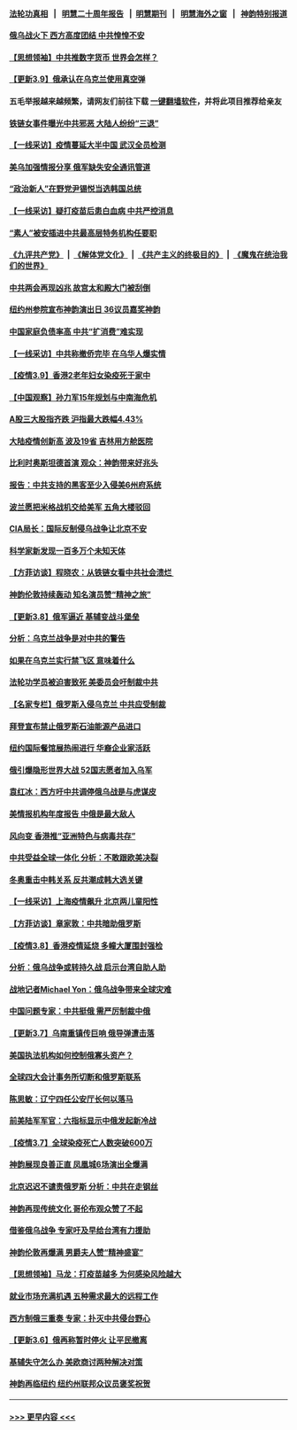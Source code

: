 #### [法轮功真相](https://github.com/gfw-breaker/truth/blob/master/README.md?t=0) &nbsp;&nbsp;|&nbsp;&nbsp; [明慧二十周年报告](https://github.com/gfw-breaker/mh-reports/blob/master/README.md?t=0) &nbsp;&nbsp;|&nbsp;&nbsp;[明慧期刊](https://github.com/gfw-breaker/mh-qikan) &nbsp;&nbsp;|&nbsp;&nbsp; [明慧海外之窗](https://github.com/gfw-breaker/mh-news/blob/master/README.md?t=0) &nbsp;&nbsp;|&nbsp;&nbsp; [神韵特别报道](https://github.com/gfw-breaker/mh-news/blob/master/shenyun.md?t=0)
#### [俄乌战火下 西方高度团结 中共惶惶不安](../pages/nf4514/n13634972.md?t=03101701) 
#### [【思想领袖】中共推数字货币 世界会怎样？](../pages/nf4514/n13616721.md?t=03101701) 
#### [【更新3.9】俄承认在乌克兰使用真空弹](../pages/nf4514/n13633543.md?t=03101701) 
#### 五毛举报越来越频繁，请网友们前往下载 [一键翻墙软件](https://github.com/gfw-breaker/ssr-accounts)，并将此项目推荐给亲友
#### [铁链女事件曝光中共邪恶 大陆人纷纷“三退”](../pages/nf4514/n13630512.md?t=03101701) 
#### [【一线采访】疫情蔓延大半中国 武汉全员检测](../pages/nf4514/n13633959.md?t=03101701) 
#### [美乌加强情报分享 俄军缺失安全通讯管道](../pages/nf4514/n13634623.md?t=03101701) 
#### [“政治新人”在野党尹锡悦当选韩国总统](../pages/nf4514/n13634456.md?t=03101701) 
#### [【一线采访】疑打疫苗后患白血病 中共严控消息](../pages/nf4514/n13631361.md?t=03101701) 
#### [“素人”被安插进中共最高层特务机构任要职](../pages/nf4514/n13634243.md?t=03101701) 
#### [《九评共产党》](https://github.com/begood0513/9ping.md/blob/master/README.md) &nbsp;|&nbsp; [《解体党文化》](../../../../jtdwh.md/blob/master/README.md)  &nbsp;|&nbsp; [《共产主义的终极目的》](../../../../gczydzjmd.md/blob/master/README.md) &nbsp;|&nbsp; [《魔鬼在统治我们的世界》](../../../../mgztzwmdsj.md/blob/master/README.md) 
#### [中共两会再现凶兆 故宫太和殿大门被刮倒](../pages/nf4514/n13634177.md?t=03101701) 
#### [纽约州参院宣布神韵演出日 36议员嘉奖神韵](../pages/nf4514/n13631639.md?t=03101701) 
#### [中国家庭负债率高 中共“扩消费”难实现](../pages/nf4514/n13634124.md?t=03101701) 
#### [【一线采访】中共称撤侨完毕 在乌华人爆实情](../pages/nf4514/n13633359.md?t=03101701) 
#### [【疫情3.9】香港2老年妇女染疫死于家中](../pages/nf4514/n13633176.md?t=03101701) 
#### [【中国观察】孙力军15年规划与中南海危机](../pages/nf4514/n13633057.md?t=03101701) 
#### [A股三大股指齐跌 沪指最大跌幅4.43%](../pages/nf4514/n13633016.md?t=03101701) 
#### [大陆疫情创新高 波及19省 吉林用方舱医院](../pages/nf4514/n13633055.md?t=03101701) 
#### [比利时奥斯坦德首演 观众：神韵带来好兆头](../pages/nf4514/n13633188.md?t=03101701) 
#### [报告：中共支持的黑客至少入侵美6州府系统](../pages/nf4514/n13632763.md?t=03101701) 
#### [波兰愿把米格战机交给美军 五角大楼驳回](../pages/nf4514/n13631377.md?t=03101701) 
#### [CIA局长：国际反制侵乌战争让北京不安](../pages/nf4514/n13631281.md?t=03101701) 
#### [科学家新发现一百多万个未知天体](../pages/nf4514/n13632017.md?t=03101701) 
#### [【方菲访谈】程晓农：从铁链女看中共社会溃烂 ](../pages/nf4514/n13630916.md?t=03101701) 
#### [神韵伦敦持续轰动 知名演员赞“精神之旅”](../pages/nf4514/n13631904.md?t=03101701) 
#### [【更新3.8】俄军逼近 基辅变战斗堡垒](../pages/nf4514/n13630643.md?t=03101701) 
#### [分析：乌克兰战争是对中共的警告](../pages/nf4514/n13631711.md?t=03101701) 
#### [如果在乌克兰实行禁飞区 意味着什么](../pages/nf4514/n13631435.md?t=03101701) 
#### [法轮功学员被迫害致死 美委员会吁制裁中共](../pages/nf4514/n13631310.md?t=03101701) 
#### [【名家专栏】俄罗斯入侵乌克兰 中共应受制裁](../pages/nf4514/n13630752.md?t=03101701) 
#### [拜登宣布禁止俄罗斯石油能源产品进口](../pages/nf4514/n13631195.md?t=03101701) 
#### [纽约国际餐馆展热闹进行 华裔企业家活跃](../pages/nf4514/n13629937.md?t=03101701) 
#### [俄引爆隐形世界大战 52国志愿者加入乌军](../pages/nf4514/n13628893.md?t=03101701) 
#### [袁红冰：西方吁中共调停俄乌战是与虎谋皮](../pages/nf4514/n13630605.md?t=03101701) 
#### [美情报机构年度报告 中俄是最大敌人](../pages/nf4514/n13631100.md?t=03101701) 
#### [风向变 香港推“亚洲特色与病毒共存”](../pages/nf4514/n13628817.md?t=03101701) 
#### [中共受益全球一体化 分析：不敢跟欧美决裂](../pages/nf4514/n13631006.md?t=03101701) 
#### [冬奥重击中韩关系 反共潮成韩大选关键](../pages/nf4514/n13630921.md?t=03101701) 
#### [【一线采访】上海疫情飙升 北京两儿童阳性](../pages/nf4514/n13630279.md?t=03101701) 
#### [【方菲访谈】章家敦：中共暗助俄罗斯](../pages/nf4514/n13628844.md?t=03101701) 
#### [【疫情3.8】香港疫情延烧 多幢大厦围封强检](../pages/nf4514/n13630167.md?t=03101701) 
#### [分析：俄乌战争或转持久战 启示台湾自助人助](../pages/nf4514/n13630242.md?t=03101701) 
#### [战地记者Michael Yon：俄乌战争带来全球灾难](../pages/nf4514/n13629649.md?t=03101701) 
#### [中国问题专家：中共挺俄 需严厉制裁中俄](../pages/nf4514/n13629026.md?t=03101701) 
#### [【更新3.7】乌南重镇传巨响 俄导弹遭击落](../pages/nf4514/n13628391.md?t=03101701) 
#### [美国执法机构如何控制俄寡头资产？](../pages/nf4514/n13629045.md?t=03101701) 
#### [全球四大会计事务所切断和俄罗斯联系](../pages/nf4514/n13628963.md?t=03101701) 
#### [陈思敏：辽宁四任公安厅长何以落马](../pages/nf4514/n13624839.md?t=03101701) 
#### [前美陆军军官：六指标显示中俄发起新冷战](../pages/nf4514/n13629024.md?t=03101701) 
#### [【疫情3.7】全球染疫死亡人数突破600万](../pages/nf4514/n13628385.md?t=03101701) 
#### [神韵展现良善正直 凤凰城6场演出全爆满](../pages/nf4514/n13628248.md?t=03101701) 
#### [北京迟迟不谴责俄罗斯 分析：中共在走钢丝](../pages/nf4514/n13627188.md?t=03101701) 
#### [神韵再现传统文化 哥伦布观众赞了不起](../pages/nf4514/n13627863.md?t=03101701) 
#### [借鉴俄乌战争 专家吁及早给台湾有力援助](../pages/nf4514/n13627986.md?t=03101701) 
#### [神韵伦敦再爆满 男爵夫人赞“精神盛宴”](../pages/nf4514/n13627389.md?t=03101701) 
#### [【思想领袖】马龙：打疫苗越多 为何感染风险越大](../pages/nf4514/n13607564.md?t=03101701) 
#### [就业市场充满机遇 五种需求最大的远程工作](../pages/nf4514/n13623302.md?t=03101701) 
#### [西方制俄三重奏 专家：扑灭中共侵台野心](../pages/nf4514/n13625464.md?t=03101701) 
#### [【更新3.6】俄再称暂时停火 让平民撤离](../pages/nf4514/n13624809.md?t=03101701) 
#### [基辅失守怎么办 美欧商讨两种解决对策](../pages/nf4514/n13626389.md?t=03101701) 
#### [神韵再临纽约 纽约州联邦众议员褒奖祝贺](../pages/nf4514/n13624894.md?t=03101701) 

----
#### [ >>> 更早内容 <<< ](../indexes/nf4514-earlier.md)
